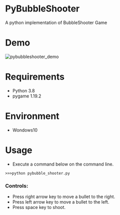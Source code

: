 # PyBubbleShooter

A python implementation of BubbleShooter Game

# Demo
![pybubbleshooter_demo](https://user-images.githubusercontent.com/48859041/150668580-f6a6fe03-56c8-4752-95a3-98e53b0ebda7.gif)

# Requirements
* Python 3.8
* pygame 1.19.2

# Environment
* Wondows10

# Usage
* Execute a command below on the command line.
```
>>>python pybubble_shooter.py 
```

### Controls:
* Press right arrow key to move a bullet to the right.
* Press left arrow key to move a bullet to the left.
* Press space key to shoot.
